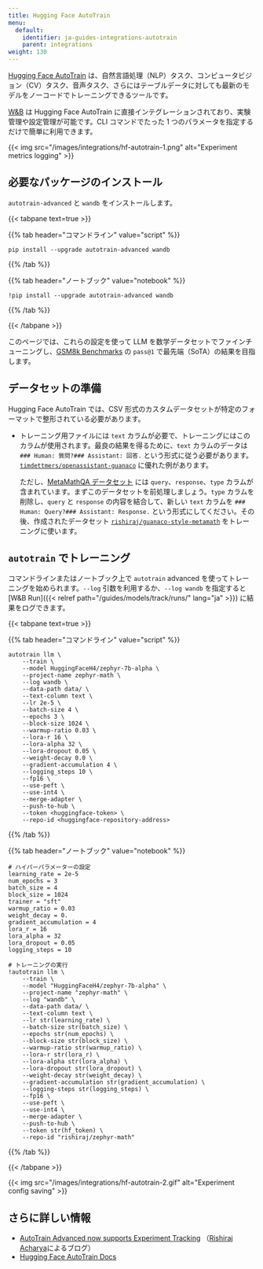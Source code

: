 ```yaml
---
title: Hugging Face AutoTrain
menu:
  default:
    identifier: ja-guides-integrations-autotrain
    parent: integrations
weight: 130
---
```


[Hugging Face AutoTrain](https://huggingface.co/docs/autotrain/index) は、自然言語処理（NLP）タスク、コンピュータビジョン（CV）タスク、音声タスク、さらにはテーブルデータに対しても最新のモデルをノーコードでトレーニングできるツールです。

[W&B](https://wandb.com/) は Hugging Face AutoTrain に直接インテグレーションされており、実験管理や設定管理が可能です。CLI コマンドでたった 1 つのパラメータを指定するだけで簡単に利用できます。

{{< img src="/images/integrations/hf-autotrain-1.png" alt="Experiment metrics logging" >}}

## 必要なパッケージのインストール

`autotrain-advanced` と `wandb` をインストールします。

{{< tabpane text=true >}}

{{% tab header="コマンドライン" value="script" %}}

```shell
pip install --upgrade autotrain-advanced wandb
```

{{% /tab %}}

{{% tab header="ノートブック" value="notebook" %}}

```notebook
!pip install --upgrade autotrain-advanced wandb
```

{{% /tab %}}

{{< /tabpane >}}

このページでは、これらの設定を使って LLM を数学データセットでファインチューニングし、[GSM8k Benchmarks](https://github.com/openai/grade-school-math) の `pass@1` で最先端（SoTA）の結果を目指します。

## データセットの準備

Hugging Face AutoTrain では、CSV 形式のカスタムデータセットが特定のフォーマットで整形されている必要があります。

- トレーニング用ファイルには `text` カラムが必要で、トレーニングにはこのカラムが使用されます。最良の結果を得るために、`text` カラムのデータは `### Human: 質問?### Assistant: 回答.` という形式に従う必要があります。 [`timdettmers/openassistant-guanaco`](https://huggingface.co/datasets/timdettmers/openassistant-guanaco) に優れた例があります。

    ただし、[MetaMathQA データセット](https://huggingface.co/datasets/meta-math/MetaMathQA) には `query`、`response`、`type` カラムが含まれています。まずこのデータセットを前処理しましょう。`type` カラムを削除し、`query` と `response` の内容を結合して、新しい `text` カラムを `### Human: Query?### Assistant: Response.` という形式にしてください。その後、作成されたデータセット [`rishiraj/guanaco-style-metamath`](https://huggingface.co/datasets/rishiraj/guanaco-style-metamath) をトレーニングに使います。

## `autotrain` でトレーニング

コマンドラインまたはノートブック上で `autotrain` advanced を使ってトレーニングを始められます。`--log` 引数を利用するか、`--log wandb` を指定すると [W&B Run]({{< relref path="/guides/models/track/runs/" lang="ja" >}}) に結果をログできます。

{{< tabpane text=true >}}

{{% tab header="コマンドライン" value="script" %}}

```shell
autotrain llm \
    --train \
    --model HuggingFaceH4/zephyr-7b-alpha \
    --project-name zephyr-math \
    --log wandb \
    --data-path data/ \
    --text-column text \
    --lr 2e-5 \
    --batch-size 4 \
    --epochs 3 \
    --block-size 1024 \
    --warmup-ratio 0.03 \
    --lora-r 16 \
    --lora-alpha 32 \
    --lora-dropout 0.05 \
    --weight-decay 0.0 \
    --gradient-accumulation 4 \
    --logging_steps 10 \
    --fp16 \
    --use-peft \
    --use-int4 \
    --merge-adapter \
    --push-to-hub \
    --token <huggingface-token> \
    --repo-id <huggingface-repository-address>
```

{{% /tab %}}

{{% tab header="ノートブック" value="notebook" %}}

```notebook
# ハイパーパラメーターの設定
learning_rate = 2e-5
num_epochs = 3
batch_size = 4
block_size = 1024
trainer = "sft"
warmup_ratio = 0.03
weight_decay = 0.
gradient_accumulation = 4
lora_r = 16
lora_alpha = 32
lora_dropout = 0.05
logging_steps = 10

# トレーニングの実行
!autotrain llm \
    --train \
    --model "HuggingFaceH4/zephyr-7b-alpha" \
    --project-name "zephyr-math" \
    --log "wandb" \
    --data-path data/ \
    --text-column text \
    --lr str(learning_rate) \
    --batch-size str(batch_size) \
    --epochs str(num_epochs) \
    --block-size str(block_size) \
    --warmup-ratio str(warmup_ratio) \
    --lora-r str(lora_r) \
    --lora-alpha str(lora_alpha) \
    --lora-dropout str(lora_dropout) \
    --weight-decay str(weight_decay) \
    --gradient-accumulation str(gradient_accumulation) \
    --logging-steps str(logging_steps) \
    --fp16 \
    --use-peft \
    --use-int4 \
    --merge-adapter \
    --push-to-hub \
    --token str(hf_token) \
    --repo-id "rishiraj/zephyr-math"
```

{{% /tab %}}

{{< /tabpane >}}

{{< img src="/images/integrations/hf-autotrain-2.gif" alt="Experiment config saving" >}}

## さらに詳しい情報

* [AutoTrain Advanced now supports Experiment Tracking](https://huggingface.co/blog/rishiraj/log-autotrain) （[Rishiraj Acharya](https://huggingface.co/rishiraj)によるブログ）
* [Hugging Face AutoTrain Docs](https://huggingface.co/docs/autotrain/index)
